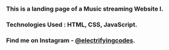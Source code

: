 ### This is a landing page of a Music streaming Website l.

### Technologies Used : HTML, CSS, JavaScript.

### Find me on Instagram - [@electrifyingcodes][Instagram].

[Instagram]: https://www.instagram.com/electrifyingcodes